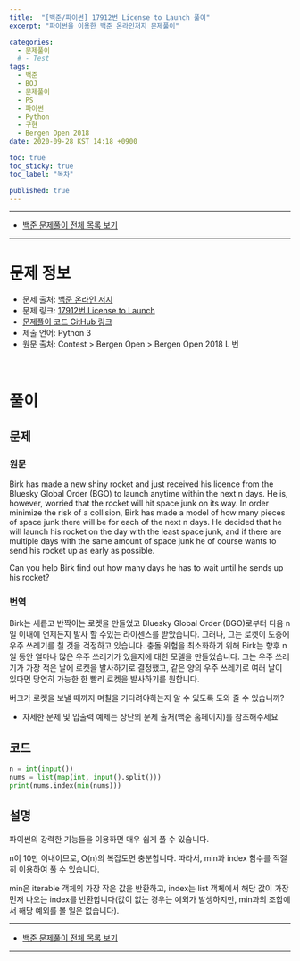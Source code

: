 ```yaml
---
title:  "[백준/파이썬] 17912번 License to Launch 풀이"
excerpt: "파이썬을 이용한 백준 온라인저지 문제풀이"

categories:
  - 문제풀이
  # - Test
tags:
  - 백준
  - BOJ
  - 문제풀이
  - PS
  - 파이썬
  - Python
  - 구현
  - Bergen Open 2018
date: 2020-09-28 KST 14:18 +0900

toc: true
toc_sticky: true
toc_label: "목차"

published: true
---
```


- - -

 - [백준 문제풀이 전체 목록 보기](/boj)

- - -

# 문제 정보
 - 문제 출처: [백준 온라인 저지](http://boj.kr/)
 - 문제 링크: [17912번 License to Launch](https://www.acmicpc.net/problem/17912)
 - [문제풀이 코드 GitHub 링크](https://github.com/NeoMindStd/CodingLife)
 - 제출 언어: Python 3
 - 원문 출처: Contest > Bergen Open > Bergen Open 2018 L 번
 
 <br>

# 풀이

## 문제

### 원문
Birk has made a new shiny rocket and just received his licence from the Bluesky Global Order (BGO) to launch anytime within the next n days. He is, however, worried that the rocket will hit space junk on its way. In order minimize the risk of a collision, Birk has made a model of how many pieces of space junk there will be for each of the next n days. He decided that he will launch his rocket on the day with the least space junk, and if there are multiple days with the same amount of space junk he of course wants to send his rocket up as early as possible.

Can you help Birk find out how many days he has to wait until he sends up his rocket?

### 번역
Birk는 새롭고 반짝이는 로켓을 만들었고 Bluesky Global Order (BGO)로부터 다음 n 일 이내에 언제든지 발사 할 수있는 라이센스를 받았습니다. 그러나, 그는 로켓이 도중에 우주 쓰레기를 칠 것을 걱정하고 있습니다. 충돌 위험을 최소화하기 위해 Birk는 향후 n 일 동안 얼마나 많은 우주 쓰레기가 있을지에 대한 모델을 만들었습니다. 그는 우주 쓰레기가 가장 적은 날에 로켓을 발사하기로 결정했고, 같은 양의 우주 쓰레기로 여러 날이 있다면 당연히 가능한 한 빨리 로켓을 발사하기를 원합니다.

버크가 로켓을 보낼 때까지 며칠을 기다려야하는지 알 수 있도록 도와 줄 수 있습니까?

* 자세한 문제 및 입출력 예제는 상단의 문제 출처(백준 홈페이지)를 참조해주세요

## 코드

```python
n = int(input())
nums = list(map(int, input().split()))
print(nums.index(min(nums)))
```

## 설명

파이썬의 강력한 기능들을 이용하면 매우 쉽게 풀 수 있습니다.

n이 10만 이내이므로, O(n)의 복잡도면 충분합니다. 따라서, min과 index 함수를 적절히 이용하여 풀 수 있습니다.

min은 iterable 객체의 가장 작은 값을 반환하고, index는 list 객체에서 해당 값이 가장 먼저 나오는 index를 반환합니다(값이 없는 경우는 예외가 발생하지만, min과의 조합에서 해당 예외를 볼 일은 없습니다).

- - -

 - [백준 문제풀이 전체 목록 보기](/boj)

- - -
